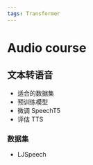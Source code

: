 ```yaml
---
tags: Transformer
---
```

# Audio course
## 文本转语音

- 适合的数据集
- 预训练模型
- 微调 SpeechT5
- 评估 TTS 

### 数据集

- LJSpeech


